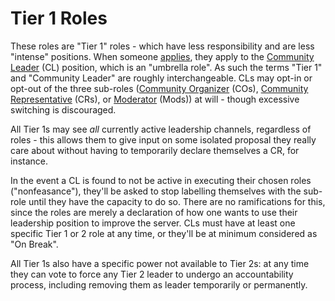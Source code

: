 # Tier 1 Roles

These roles are "Tier 1" roles - which have less responsibility and are less "intense" positions. When someone [applies](../../05-Leadership-Requirements/03-Applications/01-Application.md), they apply to the [Community Leader](./03-CL.md) (CL) position, which is an "umbrella role". As such the terms "Tier 1" and "Community Leader" are roughly interchangeable. CLs may opt-in or opt-out of the three sub-roles ([Community Organizer](./05-CO.md) (COs), [Community Representative](./06-CR.md) (CRs), or [Moderator](./04-Mod.md) (Mods)) at will - though excessive switching is discouraged. 

All Tier 1s may see *all* currently active leadership channels, regardless of roles - this allows them to give input on some isolated proposal they really care about without having to temporarily declare themselves a CR, for instance.

In the event a CL is found to not be active in executing their chosen roles ("nonfeasance"), they'll be asked to stop labelling themselves with the sub-role until they have the capacity to do so. There are no ramifications for this, since the roles are merely a declaration of how one wants to use their leadership position to improve the server. CLs must have at least one specific Tier 1 or 2 role at any time, or they'll be at minimum considered as "On Break".

All Tier 1s also have a specific power not available to Tier 2s: at any time they can vote to force any Tier 2 leader to undergo an accountability process, including removing them as leader temporarily or permanently.